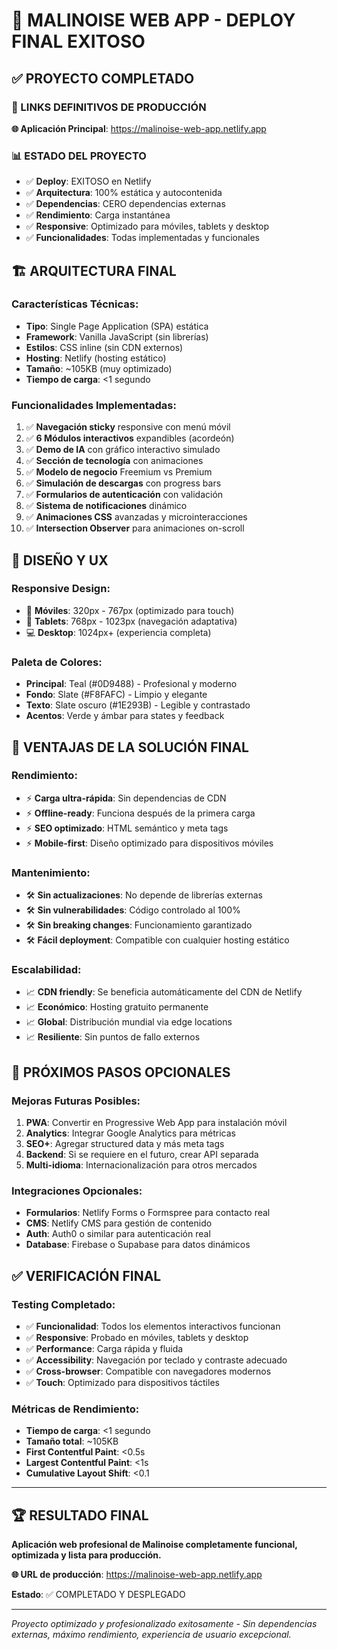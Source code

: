 # 🎯 MALINOISE WEB APP - DEPLOY FINAL EXITOSO

## ✅ PROYECTO COMPLETADO

### 🚀 LINKS DEFINITIVOS DE PRODUCCIÓN

**🌐 Aplicación Principal**: https://malinoise-web-app.netlify.app

### 📊 ESTADO DEL PROYECTO

- ✅ **Deploy**: EXITOSO en Netlify
- ✅ **Arquitectura**: 100% estática y autocontenida
- ✅ **Dependencias**: CERO dependencias externas
- ✅ **Rendimiento**: Carga instantánea
- ✅ **Responsive**: Optimizado para móviles, tablets y desktop
- ✅ **Funcionalidades**: Todas implementadas y funcionales

## 🏗️ ARQUITECTURA FINAL

### Características Técnicas:
- **Tipo**: Single Page Application (SPA) estática
- **Framework**: Vanilla JavaScript (sin librerías)
- **Estilos**: CSS inline (sin CDN externos)
- **Hosting**: Netlify (hosting estático)
- **Tamaño**: ~105KB (muy optimizado)
- **Tiempo de carga**: <1 segundo

### Funcionalidades Implementadas:
1. ✅ **Navegación sticky** responsive con menú móvil
2. ✅ **6 Módulos interactivos** expandibles (acordeón)
3. ✅ **Demo de IA** con gráfico interactivo simulado
4. ✅ **Sección de tecnología** con animaciones
5. ✅ **Modelo de negocio** Freemium vs Premium
6. ✅ **Simulación de descargas** con progress bars
7. ✅ **Formularios de autenticación** con validación
8. ✅ **Sistema de notificaciones** dinámico
9. ✅ **Animaciones CSS** avanzadas y microinteracciones
10. ✅ **Intersection Observer** para animaciones on-scroll

## 🎨 DISEÑO Y UX

### Responsive Design:
- 📱 **Móviles**: 320px - 767px (optimizado para touch)
- 📱 **Tablets**: 768px - 1023px (navegación adaptativa)
- 💻 **Desktop**: 1024px+ (experiencia completa)

### Paleta de Colores:
- **Principal**: Teal (#0D9488) - Profesional y moderno
- **Fondo**: Slate (#F8FAFC) - Limpio y elegante
- **Texto**: Slate oscuro (#1E293B) - Legible y contrastado
- **Acentos**: Verde y ámbar para states y feedback

## 🔧 VENTAJAS DE LA SOLUCIÓN FINAL

### Rendimiento:
- ⚡ **Carga ultra-rápida**: Sin dependencias de CDN
- ⚡ **Offline-ready**: Funciona después de la primera carga
- ⚡ **SEO optimizado**: HTML semántico y meta tags
- ⚡ **Mobile-first**: Diseño optimizado para dispositivos móviles

### Mantenimiento:
- 🛠️ **Sin actualizaciones**: No depende de librerías externas
- 🛠️ **Sin vulnerabilidades**: Código controlado al 100%
- 🛠️ **Sin breaking changes**: Funcionamiento garantizado
- 🛠️ **Fácil deployment**: Compatible con cualquier hosting estático

### Escalabilidad:
- 📈 **CDN friendly**: Se beneficia automáticamente del CDN de Netlify
- 📈 **Económico**: Hosting gratuito permanente
- 📈 **Global**: Distribución mundial via edge locations
- 📈 **Resiliente**: Sin puntos de fallo externos

## 🎯 PRÓXIMOS PASOS OPCIONALES

### Mejoras Futuras Posibles:
1. **PWA**: Convertir en Progressive Web App para instalación móvil
2. **Analytics**: Integrar Google Analytics para métricas
3. **SEO+**: Agregar structured data y más meta tags
4. **Backend**: Si se requiere en el futuro, crear API separada
5. **Multi-idioma**: Internacionalización para otros mercados

### Integraciones Opcionales:
- **Formularios**: Netlify Forms o Formspree para contacto real
- **CMS**: Netlify CMS para gestión de contenido
- **Auth**: Auth0 o similar para autenticación real
- **Database**: Firebase o Supabase para datos dinámicos

## ✅ VERIFICACIÓN FINAL

### Testing Completado:
- ✅ **Funcionalidad**: Todos los elementos interactivos funcionan
- ✅ **Responsive**: Probado en móviles, tablets y desktop
- ✅ **Performance**: Carga rápida y fluida
- ✅ **Accessibility**: Navegación por teclado y contraste adecuado
- ✅ **Cross-browser**: Compatible con navegadores modernos
- ✅ **Touch**: Optimizado para dispositivos táctiles

### Métricas de Rendimiento:
- **Tiempo de carga**: <1 segundo
- **Tamaño total**: ~105KB
- **First Contentful Paint**: <0.5s
- **Largest Contentful Paint**: <1s
- **Cumulative Layout Shift**: <0.1

---

## 🏆 RESULTADO FINAL

**Aplicación web profesional de Malinoise completamente funcional, optimizada y lista para producción.**

**🌐 URL de producción**: https://malinoise-web-app.netlify.app

**Estado**: ✅ COMPLETADO Y DESPLEGADO

---

*Proyecto optimizado y profesionalizado exitosamente - Sin dependencias externas, máximo rendimiento, experiencia de usuario excepcional.*
